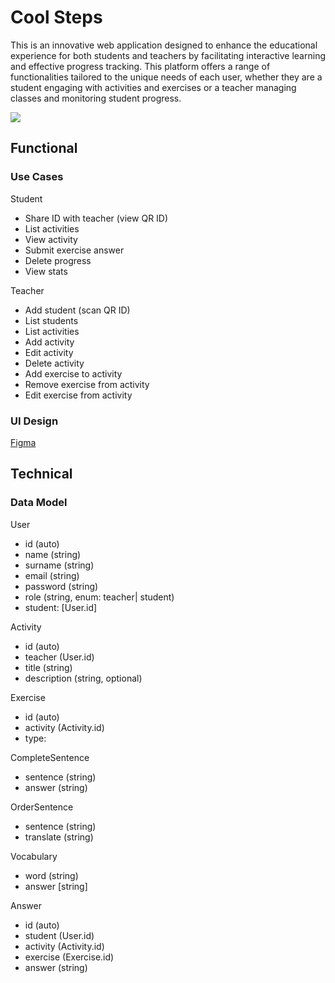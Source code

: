 # Cool Steps

This is an innovative web application designed to enhance the educational experience for both students and teachers by facilitating interactive learning and effective progress tracking. This platform offers a range of functionalities tailored to the unique needs of each user, whether they are a student engaging with activities and exercises or a teacher managing classes and monitoring student progress.

![](https://media.giphy.com/media/8dYmJ6Buo3lYY/giphy.gif?cid=790b76113mh6b84ipv717z0td948janjwj2kjb2kmduqfrpe&ep=v1_gifs_search&rid=giphy.gif&ct=g)

## Functional

### Use Cases

Student 

- Share ID with teacher (view QR ID)
- List activities
- View activity
- Submit exercise answer
- Delete progress
- View stats

Teacher

- Add student (scan QR ID)
- List students
- List activities
- Add activity
- Edit activity
- Delete activity
- Add exercise to activity
- Remove exercise from activity
- Edit exercise from activity

### UI Design

[Figma](https://www.figma.com/proto/vbDoKuXDsMhDnv7HAxdCP0/Untitled?node-id=0-1&t=0natvqji95DQWTBD-0&scaling=min-zoom&content-scaling=fixed&page-id=0%3A1&starting-point-node-id=1%3A16&show-proto-sidebar=1)

## Technical

### Data Model

User
- id (auto)
- name (string)
- surname (string)
- email (string)
- password (string)
- role (string, enum: teacher| student)
- student: [User.id]

Activity
- id (auto)
- teacher (User.id)
- title (string)
- description (string, optional)

Exercise
- id (auto)
- activity (Activity.id)
- type:

CompleteSentence
- sentence (string)
- answer (string)
    
OrderSentence
- sentence (string)
- translate (string)

Vocabulary
- word (string)
- answer [string]

Answer
- id (auto)
- student (User.id)
- activity (Activity.id)
- exercise (Exercise.id)
- answer (string)
